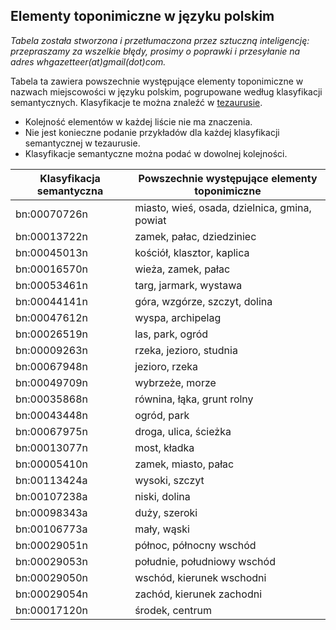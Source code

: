 ## Elementy toponimiczne w języku polskim

*Tabela została stworzona i przetłumaczona przez sztuczną inteligencję: przepraszamy za wszelkie błędy, prosimy o poprawki i przesyłanie na adres whgazetteer(at)gmail(dot)com.*

Tabela ta zawiera powszechnie występujące elementy toponimiczne w nazwach miejscowości w języku polskim, pogrupowane według klasyfikacji semantycznych. Klasyfikacje te można znaleźć w [tezaurusie](https://github.com/WorldHistoricalGazetteer/epitran/blob/toponymic-linguistics/epitran/data/topos/thesaurus.md).

* Kolejność elementów w każdej liście nie ma znaczenia.
* Nie jest konieczne podanie przykładów dla każdej klasyfikacji semantycznej w tezaurusie.
* Klasyfikacje semantyczne można podać w dowolnej kolejności.

| Klasyfikacja semantyczna | Powszechnie występujące elementy toponimiczne |
|---|---|
| bn:00070726n | miasto, wieś, osada, dzielnica, gmina, powiat |
| bn:00013722n | zamek, pałac, dziedziniec |
| bn:00045013n | kościół, klasztor, kaplica |
| bn:00016570n | wieża, zamek, pałac |
| bn:00053461n | targ, jarmark, wystawa |
| bn:00044141n | góra, wzgórze, szczyt, dolina |
| bn:00047612n | wyspa, archipelag |
| bn:00026519n | las, park, ogród |
| bn:00009263n | rzeka, jezioro, studnia |
| bn:00067948n | jezioro, rzeka |
| bn:00049709n | wybrzeże, morze |
| bn:00035868n | równina, łąka, grunt rolny |
| bn:00043448n | ogród, park |
| bn:00067975n | droga, ulica, ścieżka |
| bn:00013077n | most, kładka |
| bn:00005410n | zamek, miasto, pałac |
| bn:00113424a | wysoki, szczyt |
| bn:00107238a | niski, dolina |
| bn:00098343a | duży, szeroki |
| bn:00106773a | mały, wąski |
| bn:00029051n | północ, północny wschód |
| bn:00029053n | południe, południowy wschód |
| bn:00029050n | wschód, kierunek wschodni |
| bn:00029054n | zachód, kierunek zachodni |
| bn:00017120n | środek, centrum |
